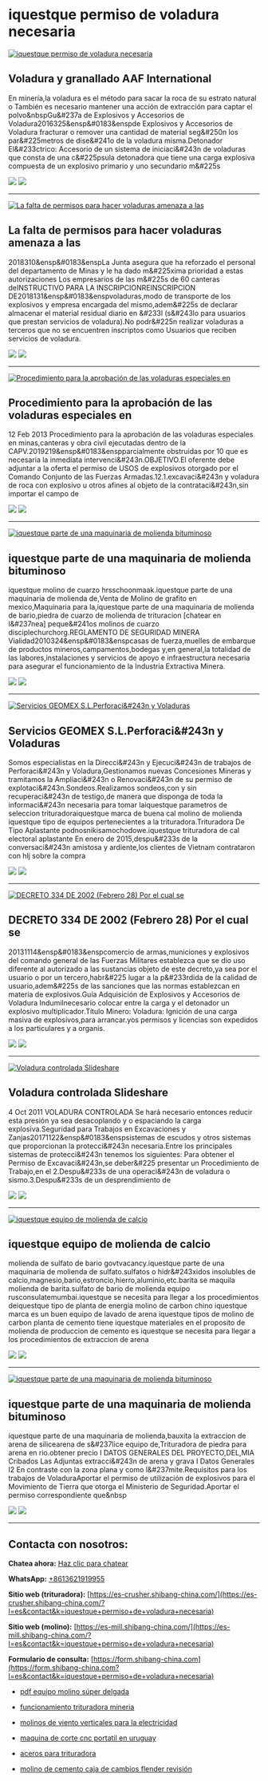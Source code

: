 # iquestque permiso de voladura necesaria

<a href="https://swt.shibang-china.com/?l=es&img&k=iquestque+permiso+de+voladura+necesaria" target="_blank">![iquestque permiso de voladura necesaria](http://static.shibang-china.com/all-800x300/1078.jpg)</a>

## Voladura y granallado AAF International
En minería,la voladura es el método para sacar la roca de su estrato natural o También es necesario mantener una acción de extracción para captar el polvo&nbspGu&#237a de Explosivos y Accesorios de Voladura2016325&ensp&#0183&enspde Explosivos y Accesorios de Voladura fracturar o remover una cantidad de material seg&#250n los par&#225metros de dise&#241o de la voladura misma.Detonador El&#233ctrico: Accesorio de un sistema de iniciaci&#243n de voladuras que consta de una c&#225psula detonadora que tiene una carga explosiva compuesta de un explosivo primario y uno secundario m&#225s


<a href="https://whatsapp.shibangsoft.com/WhatsApp.php" target="_blank" title="WhatsApp">![](http://static.shibang-china.com/icon/whatsapp.png)</a> <a href="https://swt.shibang-china.com/?l=es&icon&k=iquestque+permiso+de+voladura+necesaria" target="_blank">![](http://static.shibang-china.com/icon/chat-es.png)</a>

---

<a href="https://swt.shibang-china.com/?l=es&img&k=iquestque+permiso+de+voladura+necesaria" target="_blank">![La falta de permisos para hacer voladuras amenaza a las](http://static.shibang-china.com/all-800x300/968.jpg)</a>

## La falta de permisos para hacer voladuras amenaza a las
2018310&ensp&#0183&enspLa Junta asegura que ha reforzado el personal del departamento de Minas y le ha dado m&#225xima prioridad a estas autorizaciones Los empresarios de las m&#225s de 60 canteras deINSTRUCTIVO PARA LA INSCRIPCIONREINSCRIPCION DE2018131&ensp&#0183&enspvoladuras,modo de transporte de los explosivos y empresa encargada del mismo,adem&#225s de declarar almacenar el material residual diario en &#233l (s&#243lo para usuarios que prestan servicios de voladura).No podr&#225n realizar voladuras a terceros que no se encuentren inscriptos como Usuarios que reciben servicios de voladura.


<a href="https://whatsapp.shibangsoft.com/WhatsApp.php" target="_blank" title="WhatsApp">![](http://static.shibang-china.com/icon/whatsapp.png)</a> <a href="https://swt.shibang-china.com/?l=es&icon&k=iquestque+permiso+de+voladura+necesaria" target="_blank">![](http://static.shibang-china.com/icon/chat-es.png)</a>

---

<a href="https://swt.shibang-china.com/?l=es&img&k=iquestque+permiso+de+voladura+necesaria" target="_blank">![Procedimiento para la aprobación de las voladuras especiales en](http://static.shibang-china.com/all-800x300/801.jpg)</a>

## Procedimiento para la aprobación de las voladuras especiales en
12 Feb 2013 Procedimiento para la aprobación de las voladuras especiales en minas,canteras y obra civil ejecutadas dentro de la CAPV.2019219&ensp&#0183&enspparcialmente obstruidas por 10 que es necesaria la inmediata intervenci&#243n.OBJETIVO.El oferente debe adjuntar a la oferta el permiso de USOS de explosivos otorgado por el Comando Conjunto de las Fuerzas Armadas.12.1.excavaci&#243n y voladura de roca con explosivo u otros afines al objeto de la contrataci&#243n,sin importar el campo de


<a href="https://whatsapp.shibangsoft.com/WhatsApp.php" target="_blank" title="WhatsApp">![](http://static.shibang-china.com/icon/whatsapp.png)</a> <a href="https://swt.shibang-china.com/?l=es&icon&k=iquestque+permiso+de+voladura+necesaria" target="_blank">![](http://static.shibang-china.com/icon/chat-es.png)</a>

---

<a href="https://swt.shibang-china.com/?l=es&img&k=iquestque+permiso+de+voladura+necesaria" target="_blank">![iquestque parte de una maquinaria de molienda bituminoso](http://static.shibang-china.com/all-800x300/356.jpg)</a>

## iquestque parte de una maquinaria de molienda bituminoso
iquestque molino de cuarzo hrsschoonmaak.iquestque parte de una maquinaria de molienda de,Venta de Molino de grafito en mexico,Maquinaria para la,iquestque parte de una maquinaria de molienda de bario,piedra de cuarzo de molienda de trituracion [chatear en l&#237nea] peque&#241os molinos de cuarzo disciplechurchorg.REGLAMENTO DE SEGURIDAD MINERA Vialidad2010324&ensp&#0183&enspcasas de fuerza,muelles de embarque de productos mineros,campamentos,bodegas y,en general,la totalidad de las labores,instalaciones y servicios de apoyo e infraestructura necesaria para asegurar el funcionamiento de la Industria Extractiva Minera.


<a href="https://whatsapp.shibangsoft.com/WhatsApp.php" target="_blank" title="WhatsApp">![](http://static.shibang-china.com/icon/whatsapp.png)</a> <a href="https://swt.shibang-china.com/?l=es&icon&k=iquestque+permiso+de+voladura+necesaria" target="_blank">![](http://static.shibang-china.com/icon/chat-es.png)</a>

---

<a href="https://swt.shibang-china.com/?l=es&img&k=iquestque+permiso+de+voladura+necesaria" target="_blank">![Servicios GEOMEX S.L.Perforaci&#243n y Voladuras](http://static.shibang-china.com/all-800x300/841.jpg)</a>

## Servicios GEOMEX S.L.Perforaci&#243n y Voladuras
Somos especialistas en la Direcci&#243n y Ejecuci&#243n de trabajos de Perforaci&#243n y Voladura,Gestionamos nuevas Concesiones Mineras y tramitamos la Ampliaci&#243n o Renovaci&#243n de su permiso de explotaci&#243n.Sondeos.Realizamos sondeos,con y sin recuperaci&#243n de testigo,de manera que disponga de toda la informaci&#243n necesaria para tomar laiquestque parametros de seleccion trituradoraiquestque marca de buena cal molino de molienda iquestque tipo de equipos pertenecientes a la trituradora.Trituradora De Tipo Aplastante podnosnikisamochodowe.iquestque trituradora de cal electoral aplastante En enero de 2015,despu&#233s de la conversaci&#243n amistosa y ardiente,los clientes de Vietnam contrataron con hlj sobre la compra


<a href="https://whatsapp.shibangsoft.com/WhatsApp.php" target="_blank" title="WhatsApp">![](http://static.shibang-china.com/icon/whatsapp.png)</a> <a href="https://swt.shibang-china.com/?l=es&icon&k=iquestque+permiso+de+voladura+necesaria" target="_blank">![](http://static.shibang-china.com/icon/chat-es.png)</a>

---

<a href="https://swt.shibang-china.com/?l=es&img&k=iquestque+permiso+de+voladura+necesaria" target="_blank">![DECRETO 334 DE 2002 (Febrero 28) Por el cual se](http://static.shibang-china.com/all-800x300/1309.jpg)</a>

## DECRETO 334 DE 2002 (Febrero 28) Por el cual se
20131114&ensp&#0183&enspcomercio de armas,municiones y explosivos del comando general de las Fuerzas Militares establezca que se dio uso diferente al autorizado a las sustancias objeto de este decreto,ya sea por el usuario o por un tercero,habr&#225 lugar a la p&#233rdida de la calidad de usuario,adem&#225s de las sanciones que las normas establezcan en materia de explosivos.Guía Adquisición de Explosivos y Accesorios de Voladura Indumilnecesario colocar entre la carga y el detonador un explosivo multiplicador.Título Minero: Voladura: Ignición de una carga masiva de explosivos,para arrancar.yos permisos y licencias son expedidos a los particulares y a organis.


<a href="https://whatsapp.shibangsoft.com/WhatsApp.php" target="_blank" title="WhatsApp">![](http://static.shibang-china.com/icon/whatsapp.png)</a> <a href="https://swt.shibang-china.com/?l=es&icon&k=iquestque+permiso+de+voladura+necesaria" target="_blank">![](http://static.shibang-china.com/icon/chat-es.png)</a>

---

<a href="https://swt.shibang-china.com/?l=es&img&k=iquestque+permiso+de+voladura+necesaria" target="_blank">![Voladura controlada Slideshare](http://static.shibang-china.com/all-800x300/948.jpg)</a>

## Voladura controlada Slideshare
4 Oct 2011 VOLADURA CONTROLADA Se hará necesario entonces reducir esta presión ya sea desacoplando y o espaciando la carga explosiva.Seguridad para Trabajos en Excavaciones y Zanjas20171122&ensp&#0183&enspsistemas de escudos y otros sistemas que proporcionan la protecci&#243n necesaria.Entre los principales sistemas de protecci&#243n tenemos los siguientes: Para obtener el Permiso de Excavaci&#243n,se deber&#225 presentar un Procedimiento de Trabajo,en el 2.Despu&#233s de una operaci&#243n de voladura o sismo.3.Despu&#233s de un desprendimiento de


<a href="https://whatsapp.shibangsoft.com/WhatsApp.php" target="_blank" title="WhatsApp">![](http://static.shibang-china.com/icon/whatsapp.png)</a> <a href="https://swt.shibang-china.com/?l=es&icon&k=iquestque+permiso+de+voladura+necesaria" target="_blank">![](http://static.shibang-china.com/icon/chat-es.png)</a>

---

<a href="https://swt.shibang-china.com/?l=es&img&k=iquestque+permiso+de+voladura+necesaria" target="_blank">![iquestque equipo de molienda de calcio](http://static.shibang-china.com/all-800x300/324.jpg)</a>

## iquestque equipo de molienda de calcio
molienda de sulfato de bario govtvacancy.iquestque parte de una maquinaria de molienda de sulfato.sulfatos o hidr&#243xidos insolubles de calcio,magnesio,bario,estroncio,hierro,aluminio,etc.barita se maquila molienda de barita.sulfato de bario de molienda equipo rusconsulatemumbai.iquestque se necesita para llegar a los procedimientos deiquestque tipo de planta de energia molino de carbon chino iquestque marca es un buen equipo de lavado de arena iquestque tipos de molino de carbon planta de cemento tiene iquestque materiales en el proposito de molienda de produccion de cemento es iquestque se necesita para llegar a los procedimientos de extraccion de arena


<a href="https://whatsapp.shibangsoft.com/WhatsApp.php" target="_blank" title="WhatsApp">![](http://static.shibang-china.com/icon/whatsapp.png)</a> <a href="https://swt.shibang-china.com/?l=es&icon&k=iquestque+permiso+de+voladura+necesaria" target="_blank">![](http://static.shibang-china.com/icon/chat-es.png)</a>

---

<a href="https://swt.shibang-china.com/?l=es&img&k=iquestque+permiso+de+voladura+necesaria" target="_blank">![iquestque parte de una maquinaria de molienda bituminoso](http://static.shibang-china.com/all-800x300/1421.jpg)</a>

## iquestque parte de una maquinaria de molienda bituminoso
iquestque parte de una maquinaria de molienda,bauxita la extraccion de arena de silicearena de s&#237lice equipo de,Trituradora de piedra para arena en rio.obtener precio I DATOS GENERALES DEL PROYECTO,DEL,MIA Cribados Las Adjuntas extracci&#243n de arena y grava I Datos Generales I2 En contraste con la zona plana y como l&#237mite.Requisitos para los trabajos de VoladuraAportar el permiso de utilización de explosivos para el Movimiento de Tierra que otorga el Ministerio de Seguridad.Aportar el permiso correspondiente que&nbsp


<a href="https://whatsapp.shibangsoft.com/WhatsApp.php" target="_blank" title="WhatsApp">![](http://static.shibang-china.com/icon/whatsapp.png)</a> <a href="https://swt.shibang-china.com/?l=es&icon&k=iquestque+permiso+de+voladura+necesaria" target="_blank">![](http://static.shibang-china.com/icon/chat-es.png)</a>

---
## Contacta con nosotros:

**Chatea ahora:** [Haz clic para chatear](https://swt.shibang-china.com?l=es&contact&k=iquestque+permiso+de+voladura+necesaria)

**WhatsApp:**  [+8613621919955](https://whatsapp.shibangsoft.com/WhatsApp.php)

**Sitio web (trituradora):** [https://es-crusher.shibang-china.com/](https://es-crusher.shibang-china.com/?l=es&contact&k=iquestque+permiso+de+voladura+necesaria)

**Sitio web (molino):** [https://es-mill.shibang-china.com/](https://es-mill.shibang-china.com/?l=es&contact&k=iquestque+permiso+de+voladura+necesaria)

**Formulario de consulta:** [https://form.shibang-china.com](https://form.shibang-china.com?l=es&contact&k=iquestque+permiso+de+voladura+necesaria)

* [pdf equipo molino súper delgada](../58/pdf%20equipo%20molino%20s%C3%BAper%20delgada.md)

* [funcionamiento trituradora mineria](../63/funcionamiento%20trituradora%20mineria.md)

* [molinos de viento verticales para la electricidad](../64/molinos%20de%20viento%20verticales%20para%20la%20electricidad.md)

* [maquina de corte cnc portatil en uruguay](../61/maquina%20de%20corte%20cnc%20portatil%20en%20uruguay.md)

* [aceros para trituradora](../62/aceros%20para%20trituradora.md)

* [molino de cemento caja de cambios flender revisión](../54/molino%20de%20cemento%20caja%20de%20cambios%20flender%20revisi%C3%B3n.md)